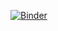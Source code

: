 [![Binder](https://mybinder.org/badge_logo.svg)](https://mybinder.org/v2/gh/MasseyVoGit/activity4/master?urlpath=%2Fdoc%2Ftree%2FFactorial_Lab%28Complete%29.Rmd)
